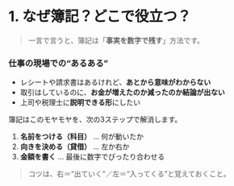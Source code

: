 # 1. なぜ簿記？どこで役立つ？

> 一言で言うと、簿記は「<strong>事実を数字で残す</strong>」方法です。

### 仕事の現場での“あるある”

- レシートや請求書はあるけれど、**あとから意味がわからない**
- 取引はしているのに、**お金が増えたのか減ったのか結論が出ない**
- 上司や税理士に**説明できる形**にしたい

簿記はこのモヤモヤを、次の3ステップで解消します。

1. **名前をつける（科目）** … 何が動いたか
2. **向きを決める（貸借）** … 左か右か
3. **金額を書く** … 最後に数字でぴったり合わせる

> コツは、<span class="badge">右＝“出ていく”／左＝“入ってくる”</span>と覚えておくこと。
